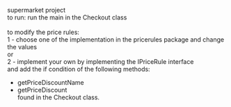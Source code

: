 supermarket project<br>
to run: run the main in the Checkout class<br>
<br>
to modify the price rules: <br>
1 - choose one of the implementation in the pricerules package and change the values<br>
or <br>
2 - implement your own by implementing the IPriceRule interface<br>
and add the if condition of the following methods: <br>
- getPriceDiscountName<br>
- getPriceDiscount<br>
found in the Checkout class.<br>
